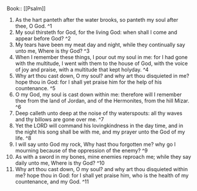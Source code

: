  Book:: [[Psalm]]
 1. As the hart panteth after the water brooks, so panteth my soul after thee, O God. ^1
 2. My soul thirsteth for God, for the living God: when shall I come and appear before God? ^2
 3. My tears have been my meat day and night, while they continually say unto me, Where is thy God? ^3
 4. When I remember these things, I pour out my soul in me: for I had gone with the multitude, I went with them to the house of God, with the voice of joy and praise, with a multitude that kept holyday. ^4
 5. Why art thou cast down, O my soul? and why art thou disquieted in me? hope thou in God: for I shall yet praise him for the help of his countenance. ^5
 6. O my God, my soul is cast down within me: therefore will I remember thee from the land of Jordan, and of the Hermonites, from the hill Mizar. ^6
 7. Deep calleth unto deep at the noise of thy waterspouts: all thy waves and thy billows are gone over me. ^7
 8. Yet the LORD will command his lovingkindness in the day time, and in the night his song shall be with me, and my prayer unto the God of my life. ^8
 9. I will say unto God my rock, Why hast thou forgotten me? why go I mourning because of the oppression of the enemy? ^9
 10. As with a sword in my bones, mine enemies reproach me; while they say daily unto me, Where is thy God? ^10
 11. Why art thou cast down, O my soul? and why art thou disquieted within me? hope thou in God: for I shall yet praise him, who is the health of my countenance, and my God. ^11
